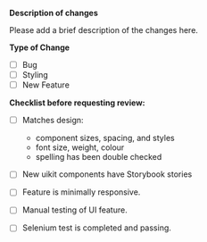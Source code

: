 **Description of changes**

Please add a brief description of the changes here.

**Type of Change**

- [ ] Bug
- [ ] Styling
- [ ] New Feature

**Checklist before requesting review:**

- [ ] Matches design:

  - component sizes, spacing, and styles
  - font size, weight, colour
  - spelling has been double checked

- [ ] New uikit components have Storybook stories
- [ ] Feature is minimally responsive.
- [ ] Manual testing of UI feature.
- [ ] Selenium test is completed and passing.
